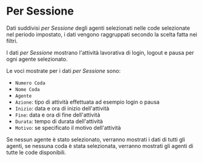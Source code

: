 # Per Sessione

Dati suddivisi *per Sessione* degli agenti selezionati nelle code
selezionate nel periodo impostato, i dati vengono raggruppati secondo
la scelta fatta nei filtri.

I dati *per Sessione* mostrano l'attività lavorativa di login, logout 
e pausa per ogni agente selezionato.

Le voci mostrate per i dati *per Sessione* sono:

- `Numero Coda`
- `Nome Coda`
- `Agente`
- `Azione`: tipo di attività effettuata ad esempio login o pausa
- `Inizio`: data e ora di inizio dell'attività
- `Fine`: data e ora di fine dell'attività
- `Durata`: tempo di durata dell'attività
- `Motivo`: se specificato il motivo dell'attività

Se nessun agente è stato selezionato, verranno mostrati i dati di tutti
gli agenti, se nessuna coda è stata selezionata, verranno mostrati gli
agenti di tutte le code disponibili.

